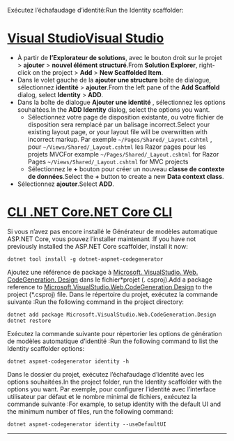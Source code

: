 <span data-ttu-id="84cad-101">Exécutez l’échafaudage d’identité:</span><span class="sxs-lookup"><span data-stu-id="84cad-101">Run the Identity scaffolder:</span></span>

# <a name="visual-studiotabvisual-studio"></a>[<span data-ttu-id="84cad-102">Visual Studio</span><span class="sxs-lookup"><span data-stu-id="84cad-102">Visual Studio</span></span>](#tab/visual-studio)

* <span data-ttu-id="84cad-103">À partir de **l’Explorateur de solutions**, avec le bouton droit sur le projet > **ajouter** > **nouvel élément structuré**.</span><span class="sxs-lookup"><span data-stu-id="84cad-103">From **Solution Explorer**, right-click on the project > **Add** > **New Scaffolded Item**.</span></span>
* <span data-ttu-id="84cad-104">Dans le volet gauche de la **ajouter une structure** boîte de dialogue, sélectionnez **identité** > **ajouter**.</span><span class="sxs-lookup"><span data-stu-id="84cad-104">From the left pane of the **Add Scaffold** dialog, select **Identity** > **ADD**.</span></span>
* <span data-ttu-id="84cad-105">Dans la boîte de dialogue **Ajouter une identité** , sélectionnez les options souhaitées.</span><span class="sxs-lookup"><span data-stu-id="84cad-105">In the **ADD Identity** dialog, select the options you want.</span></span>
  * <span data-ttu-id="84cad-106">Sélectionnez votre page de disposition existante, ou votre fichier de disposition sera remplacé par un balisage incorrect.</span><span class="sxs-lookup"><span data-stu-id="84cad-106">Select your existing layout page, or your layout file will be overwritten with incorrect markup.</span></span> <span data-ttu-id="84cad-107">Par exemple `~/Pages/Shared/_Layout.cshtml` , pour `~/Views/Shared/_Layout.cshtml` les Razor pages pour les projets MVC</span><span class="sxs-lookup"><span data-stu-id="84cad-107">For example `~/Pages/Shared/_Layout.cshtml` for Razor Pages `~/Views/Shared/_Layout.cshtml` for MVC projects</span></span>
  * <span data-ttu-id="84cad-108">Sélectionnez le **+** bouton pour créer un nouveau **classe de contexte de données**.</span><span class="sxs-lookup"><span data-stu-id="84cad-108">Select the **+** button to create a new **Data context class**.</span></span>
* <span data-ttu-id="84cad-109">Sélectionnez **ajouter**.</span><span class="sxs-lookup"><span data-stu-id="84cad-109">Select **ADD**.</span></span>

# <a name="net-core-clitabnetcore-cli"></a>[<span data-ttu-id="84cad-110">CLI .NET Core</span><span class="sxs-lookup"><span data-stu-id="84cad-110">.NET Core CLI</span></span>](#tab/netcore-cli)

<span data-ttu-id="84cad-111">Si vous n’avez pas encore installé le Générateur de modèles automatique ASP.NET Core, vous pouvez l’installer maintenant :</span><span class="sxs-lookup"><span data-stu-id="84cad-111">If you have not previously installed the ASP.NET Core scaffolder, install it now:</span></span>

```dotnetcli
dotnet tool install -g dotnet-aspnet-codegenerator
```

<span data-ttu-id="84cad-112">Ajoutez une référence de package à [Microsoft. VisualStudio. Web. CodeGeneration. Design](https://www.nuget.org/packages/Microsoft.VisualStudio.Web.CodeGeneration.Design/) dans le fichier\*projet (. csproj).</span><span class="sxs-lookup"><span data-stu-id="84cad-112">Add a package reference to [Microsoft.VisualStudio.Web.CodeGeneration.Design](https://www.nuget.org/packages/Microsoft.VisualStudio.Web.CodeGeneration.Design/) to the project (\*.csproj) file.</span></span> <span data-ttu-id="84cad-113">Dans le répertoire du projet, exécutez la commande suivante :</span><span class="sxs-lookup"><span data-stu-id="84cad-113">Run the following command in the project directory:</span></span>

```dotnetcli
dotnet add package Microsoft.VisualStudio.Web.CodeGeneration.Design
dotnet restore
```

<span data-ttu-id="84cad-114">Exécutez la commande suivante pour répertorier les options de génération de modèles automatique d’identité :</span><span class="sxs-lookup"><span data-stu-id="84cad-114">Run the following command to list the Identity scaffolder options:</span></span>

```dotnetcli
dotnet aspnet-codegenerator identity -h
```

<span data-ttu-id="84cad-115">Dans le dossier du projet, exécutez l’échafaudage d’identité avec les options souhaitées.</span><span class="sxs-lookup"><span data-stu-id="84cad-115">In the project folder, run the Identity scaffolder with the options you want.</span></span> <span data-ttu-id="84cad-116">Par exemple, pour configurer l’identité avec l’interface utilisateur par défaut et le nombre minimal de fichiers, exécutez la commande suivante :</span><span class="sxs-lookup"><span data-stu-id="84cad-116">For example, to setup identity with the default UI and the minimum number of files, run the following command:</span></span>

```dotnetcli
dotnet aspnet-codegenerator identity --useDefaultUI
```

---
